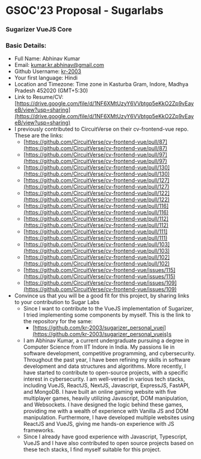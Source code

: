 # GSOC'23 Proposal - Sugarlabs

### Sugarizer VueJS Core

### Basic Details:

*   Full Name: Abhinav Kumar
*   Email: [kumar.kr.abhinav@gmail.com](mailto:kumar.kr.abhinav@gmail.com)
*   Github Username: [kr-2003](https://github.com/kr-2003)
*   Your first language: Hindi
*   Location and Timezone: Time zone in Kasturba Gram, Indore, Madhya Pradesh 452020 (GMT+5:30)
*   Link to Resume/CV: [https://drive.google.com/file/d/1NF6XMtUzyY6VVbtgp5eKkO2Zp9vEayeB/view?usp=sharing](https://drive.google.com/file/d/1NF6XMtUzyY6VVbtgp5eKkO2Zp9vEayeB/view?usp=sharing)
*   I previously contributed to CircuitVerse on their cv-frontend-vue repo. These are the links:
    *   [https://github.com/CircuitVerse/cv-frontend-vue/pull/87](https://github.com/CircuitVerse/cv-frontend-vue/pull/87)
    *   [https://github.com/CircuitVerse/cv-frontend-vue/pull/97](https://github.com/CircuitVerse/cv-frontend-vue/pull/97)
    *   [https://github.com/CircuitVerse/cv-frontend-vue/pull/130](https://github.com/CircuitVerse/cv-frontend-vue/pull/130)
    *   [https://github.com/CircuitVerse/cv-frontend-vue/pull/127](https://github.com/CircuitVerse/cv-frontend-vue/pull/127)
    *   [https://github.com/CircuitVerse/cv-frontend-vue/pull/122](https://github.com/CircuitVerse/cv-frontend-vue/pull/122)
    *   [https://github.com/CircuitVerse/cv-frontend-vue/pull/116](https://github.com/CircuitVerse/cv-frontend-vue/pull/116)
    *   [https://github.com/CircuitVerse/cv-frontend-vue/pull/112](https://github.com/CircuitVerse/cv-frontend-vue/pull/112)
    *   [https://github.com/CircuitVerse/cv-frontend-vue/pull/111](https://github.com/CircuitVerse/cv-frontend-vue/pull/111)
    *   [https://github.com/CircuitVerse/cv-frontend-vue/pull/103](https://github.com/CircuitVerse/cv-frontend-vue/pull/103)
    *   [https://github.com/CircuitVerse/cv-frontend-vue/pull/102](https://github.com/CircuitVerse/cv-frontend-vue/pull/102)
    *   [https://github.com/CircuitVerse/cv-frontend-vue/issues/115](https://github.com/CircuitVerse/cv-frontend-vue/issues/115)
    *   [https://github.com/CircuitVerse/cv-frontend-vue/issues/109](https://github.com/CircuitVerse/cv-frontend-vue/issues/109)
*   Convince us that you will be a good fit for this project, by sharing links to your contribution to Sugar Labs
    *   Since I want to contribute to the VueJS implementation of Sugarizer, I tried implementing some components by myself. This is the link to the repository for the same:
        *   [https://github.com/kr-2003/sugarizer_personal_vuej](https://github.com/kr-2003/sugarizer_personal_vuejs)s
    *   I am Abhinav Kumar, a current undergraduate pursuing a degree in Computer Science from IIT Indore in India. My passions lie in software development, competitive programming, and cybersecurity. Throughout the past year, I have been refining my skills in software development and data structures and algorithms. More recently, I have started to contribute to open-source projects, with a specific interest in cybersecurity. I am well-versed in various tech stacks, including VueJS, ReactJS, NextJS, Javascript, ExpressJS, FastAPI, and MongoDB. I have built an online gaming website with five multiplayer games, heavily utilizing Javascript, DOM manipulation, and Websockets. I have designed the logic behind these games, providing me with a wealth of experience with Vanilla JS and DOM manipulation. Furthermore, I have developed multiple websites using ReactJS and VueJS, giving me hands-on experience with JS frameworks.
    *   Since I already have good experience with Javascript, Typescript, VueJS and I have also contributed to open source projects based on these tech stacks, I find myself suitable for this project.
